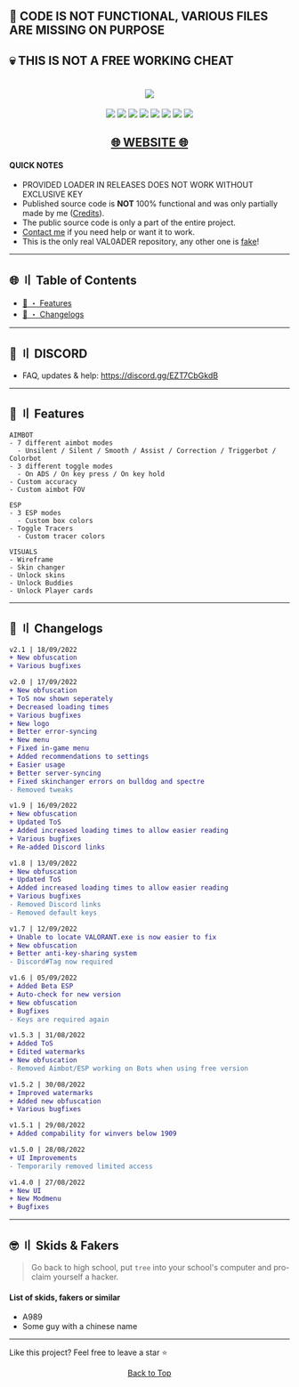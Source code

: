 <!-- Friendly Reminder: Do not forget to give credit, I'd be very thankful --->



## 👺 CODE IS NOT FUNCTIONAL, VARIOUS FILES ARE MISSING ON PURPOSE 
## 💀 THIS IS NOT A FREE WORKING CHEAT

<h1 align="center">
  <img src="https://raw.githubusercontent.com/Lunahax/images/main/VAL0ADER/img/val0ader.jpg">
</h1>

<p align="center">
  <a href="https://github.com/Lunahax/VAL0ADER"><img src="https://img.shields.io/badge/Made%20by-Lunahax%20&%20Alune%20Development-brightgreen?style=for-the-badge"></a>
  <a href="https://github.com/Lunahax/VAL0ADER"><img src="https://img.shields.io/badge/In%20cooperation%20with-XUAcom-brightgreen?style=for-the-badge"></a>
  <a href="https://github.com/Lunahax/VAL0ADER"><img src="https://img.shields.io/badge/Originally%20founded%20by-baguette%20man-brightgreen?style=for-the-badge"></a>
  <a href="https://github.com/Lunahax/VAL0ADER"><img src="https://img.shields.io/badge/Owned%20by-Lunahax%20&%20XUAcom-brightgreen?style=for-the-badge"></a>
  <a href="https://github.com/Lunahax/VAL0ADER"><img src="https://img.shields.io/badge/version-2.1-brightgreen?style=for-the-badge"></a>
  <a href="https://github.com/Lunahax/VAL0ADER"><img src="https://img.shields.io/github/stars/Lunahax/VAL0ADER?color=%02B039&label=Stars&style=for-the-badge"></a>
  <a href="https://github.com/Lunahax/VAL0ADER"><img src="https://img.shields.io/github/downloads/Lunahax/VAL0ADER/total?color=brightgreen&style=for-the-badge"></a>
  <a href="https://discord.gg/EZT7CbGkdB"><img src="https://img.shields.io/discord/1002717579820945500?color=brightgreen&label=DISCORD&style=for-the-badge"></a>
</p>

<h2 align="center">
  <a href="https://lunahax.github.io">🌐 WEBSITE 🌐</a>
</h2>

#### QUICK NOTES
- PROVIDED LOADER IN RELEASES DOES NOT WORK WITHOUT EXCLUSIVE KEY
- Published source code is **NOT** 100% functional and was only partially made by me ([Credits](#lw)).
- The public source code is only a part of the entire project.
- [Contact me](#discord) if you need help or want it to work.
- This is the only real VAL0ADER repository, any other one is [fake](#skids)!

---

## <a id="toc"></a>🌐 〢 Table of Contents
- [🌸 ・ Features](https://github.com/Lunahax/VAL0ADER#features)
- [💭 ・ Changelogs](https://github.com/Lunahax/VAL0ADER#changes)

---

## <a id="discord"></a>💬 〢 DISCORD

- FAQ, updates & help: https://discord.gg/EZT7CbGkdB

---

## <a id="features"></a>🌸 〢 Features

```
AIMBOT
- 7 different aimbot modes
  - Unsilent / Silent / Smooth / Assist / Correction / Triggerbot / Colorbot
- 3 different toggle modes
  - On ADS / On key press / On key hold
- Custom accuracy
- Custom aimbot FOV

ESP
- 3 ESP modes
  - Custom box colors
- Toggle Tracers
  - Custom tracer colors

VISUALS
- Wireframe
- Skin changer
- Unlock skins
- Unlock Buddies
- Unlock Player cards
```

---

## <a id="changes"></a>💭 〢 Changelogs

```diff
v2.1 | 18/09/2022
+ New obfuscation
+ Various bugfixes

v2.0 | 17/09/2022
+ New obfuscation
+ ToS now shown seperately
+ Decreased loading times
+ Various bugfixes
+ New logo
+ Better error-syncing
+ New menu
+ Fixed in-game menu
+ Added recommendations to settings
+ Easier usage
+ Better server-syncing
+ Fixed skinchanger errors on bulldog and spectre
- Removed tweaks

v1.9 | 16/09/2022
+ New obfuscation
+ Updated ToS
+ Added increased loading times to allow easier reading 
+ Various bugfixes
+ Re-added Discord links

v1.8 | 13/09/2022
+ New obfuscation
+ Updated ToS
+ Added increased loading times to allow easier reading 
+ Various bugfixes
- Removed Discord links
- Removed default keys

v1.7 | 12/09/2022
+ Unable to locate VALORANT.exe is now easier to fix
+ New obfuscation
+ Better anti-key-sharing system
- Discord#Tag now required

v1.6 | 05/09/2022
+ Added Beta ESP
+ Auto-check for new version
+ New obfuscation
+ Bugfixes
- Keys are required again

v1.5.3 | 31/08/2022
+ Added ToS
+ Edited watermarks
+ New obfuscation
- Removed Aimbot/ESP working on Bots when using free version

v1.5.2 | 30/08/2022
+ Improved watermarks
+ Added new obfuscation
+ Various bugfixes

v1.5.1 | 29/08/2022
+ Added compability for winvers below 1909

v1.5.0 | 28/08/2022
+ UI Improvements
- Temporarily removed limited access

v1.4.0 | 27/08/2022
+ New UI
+ New Modmenu
+ Bugfixes
```

---

## <a id="skids"></a>🤓 〢 Skids & Fakers
> Go back to high school, put `tree` into your school's computer and pro-claim yourself a hacker.

#### List of skids, fakers or similar 
- A989
- Some guy with a chinese name

---

Like this project? Feel free to leave a star ⭐

<p align="center">
<a href=#top>Back to Top</a>
</p>
